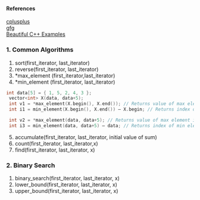#### References

[cplusplus](http://www.cplusplus.com/reference/algorithm/)  
[gfg](https://www.geeksforgeeks.org/c-magicians-stl-algorithms/)  
[Beautiful C++ Examples](https://www.codeproject.com/Articles/854127/Top-Beautiful-Cplusplus-std-Algorithms-Examples)  

### 1. Common Algorithms

1. sort(first_iterator, last_iterator)
2. reverse(first_iterator, last_iterator)
3. \*max_element (first_iterator,last_iterator)
4. \*min_element (first_iterator, last_iterator)

```c++
int data[5] = { 1, 5, 2, 4, 3 };
 vector<int> X(data, data+5);
 int v1 = *max_element(X.begin(), X.end()); // Returns value of max element in vector
 int i1 = min_element(X.begin(), X.end()) – X.begin; // Returns index of min element in vector

 int v2 = *max_element(data, data+5); // Returns value of max element in array
 int i3 = min_element(data, data+5) – data; // Returns index of min element in array
```

5. accumulate(first_iterator, last_iterator, initial value of sum)
6. count(first_iterator, last_iterator,x)
7. find(first_iterator, last_iterator, x)

### 2. Binary Search

1. binary_search(first_iterator, last_iterator, x)
2. lower_bound(first_iterator, last_iterator, x)
3. upper_bound(first_iterator, last_iterator, x)
